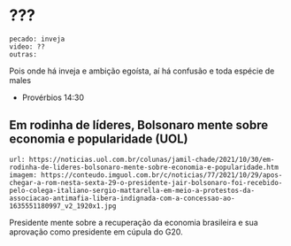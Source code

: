 # ???

    pecado: inveja
    video: ??
    outras:

Pois onde há inveja e ambição egoísta, aí há confusão e toda espécie de males
- Provérbios 14:30


## Em rodinha de líderes, Bolsonaro mente sobre economia e popularidade (UOL)

    url: https://noticias.uol.com.br/colunas/jamil-chade/2021/10/30/em-rodinha-de-lideres-bolsonaro-mente-sobre-economia-e-popularidade.htm
    imagem: https://conteudo.imguol.com.br/c/noticias/77/2021/10/29/apos-chegar-a-rom-nesta-sexta-29-o-presidente-jair-bolsonaro-foi-recebido-pelo-colega-italiano-sergio-mattarella-em-meio-a-protestos-da-associacao-antimafia-libera-indignada-com-a-concessao-ao-1635551180997_v2_1920x1.jpg

Presidente mente sobre a recuperação da economia brasileira e sua aprovação como presidente em cúpula do G20. 
